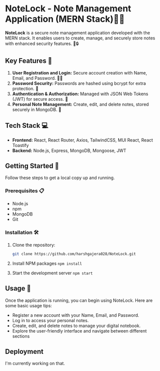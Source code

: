 # NoteLock - Note Management Application (MERN Stack)📝🔐

**NoteLock** is a secure note management application developed with the MERN stack. It enables users to create, manage, and securely store notes with enhanced security features. 🚀🔒

## Key Features 🌟

1. **User Registration and Login:** Secure account creation with Name, Email, and Password. 👤🔑
2. **Password Security:** Passwords are hashed using bcrypt for extra protection. 🔐
3. **Authentication & Authorization:** Managed with JSON Web Tokens (JWT) for secure access. 🔑
4. **Personal Note Management:** Create, edit, and delete notes, stored securely in MongoDB. 📓

## Tech Stack 💻

- **Frontend:** React, React Router, Axios, TailwindCSS, MUI React, React Toastify
- **Backend:** Node.js, Express, MongoDB, Mongoose, JWT

## Getting Started 🚀

Follow these steps to get a local copy up and running.

### Prerequisites 📋

- Node.js
- npm
- MongoDB
- Git

### Installation 🛠️

1. Clone the repository:
   ```sh
   git clone https://github.com/harshgajera028/NoteLock.git

2. Install NPM packages
  `npm install`
  
3. Start the development server
  `npm start`

## Usage 📌

Once the application is running, you can begin using NoteLock. Here are some basic usage tips:

- Register a new account with your Name, Email, and Password.
- Log in to access your personal notes.
- Create, edit, and delete notes to manage your digital notebook.
- Explore the user-friendly interface and navigate between different sections

## Deployment

I'm currently working on that.
